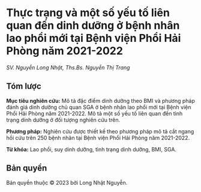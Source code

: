 # Thực trạng và một số yếu tố liên quan đến dinh dưỡng ở bệnh nhân lao phổi mới tại Bệnh viện Phổi Hải Phòng năm 2021-2022

_SV. Nguyễn Long Nhật, Ths.Bs. Nguyễn Thị Trang_

## Tóm lược

**Mục tiêu nghiên cứu:** Mô tả đặc điểm dinh dưỡng theo BMI và phương pháp đánh giá dinh dưỡng chủ quan SGA ở bệnh nhân lao phổi mới tại Bệnh viện Phổi Hải Phòng năm 2021-2022. Mô tả một số yếu tố liên quan đến tình trạng dinh dưỡng ở đối tượng nghiên cứu trên.

**Phương pháp:** Nghiên cứu được thiết kế theo phương pháp mô tả cắt ngang hồi cứu trên 250 bệnh nhân tại Bệnh viện Phổi Hải Phòng năm 2021-2022.

**Từ khóa:** Lao phổi, suy dinh dưỡng, tình trạng dinh dưỡng, BMI, SGA.

###

## Bản quyền

Bản quyền thuộc &copy; 2023 bởi Long Nhật Nguyễn.
